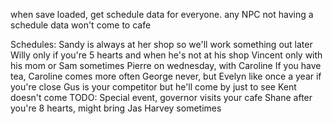 when save loaded, 	get schedule data for everyone. any NPC not having a schedule data won't come to cafeSchedules: Sandy is always at her shop so we'll work something out laterWilly only if you're 5 hearts and when he's not at his shopVincent only with his mom or Sam sometimesPierre on wednesday, with CarolineIf you have tea, Caroline comes more oftenGeorge never, but Evelyn like once a year if you're closeGus is your competitor but he'll come by just to seeKent doesn't comeTODO: Special event, governor visits your cafeShane after you're 8 hearts, might bring JasHarvey sometimes